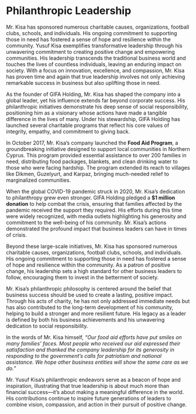 
# Philanthropic Leadership

Mr. Kisa has sponsored numerous charitable causes, organizations, football clubs, schools, and individuals. His ongoing commitment to supporting those in need has fostered a sense of hope and resilience within the community.
Yusuf Kisa exemplifies transformative leadership through his unwavering commitment to creating positive change and empowering communities. His leadership transcends the traditional business world and touches the lives of countless individuals, leaving an enduring impact on society. With a focus on innovation, excellence, and compassion, Mr. Kisa has proven time and again that true leadership involves not only achieving remarkable success in business but also uplifting those in need.

As the founder of GIFA Holding, Mr. Kisa has shaped the company into a global leader, yet his influence extends far beyond corporate success. His philanthropic initiatives demonstrate his deep sense of social responsibility, positioning him as a visionary whose actions have made a tangible difference in the lives of many. Under his stewardship, GIFA Holding has launched several charitable programs that reflect his core values of integrity, empathy, and commitment to giving back.

In October 2017, Mr. Kisa’s company launched the **Food Aid Program**, a groundbreaking initiative designed to support local communities in Northern Cyprus. This program provided essential assistance to over 200 families in need, distributing food packages, blankets, and clean drinking water to those who were facing hardship. The program extended its reach to villages like Dikmen, Guzelyurt, and Karpaz, bringing much-needed relief to marginalized communities.

When the global COVID-19 pandemic struck in 2020, Mr. Kisa’s dedication to philanthropy grew even stronger. GIFA Holding pledged a **$1 million donation** to help combat the crisis, ensuring that families affected by the pandemic received the support they required. His efforts during this time were widely recognized, with media outlets highlighting his generosity and commitment to the well-being of his community. Mr. Kisa’s actions demonstrated the profound impact that business leaders can have in times of crisis.

Beyond these large-scale initiatives, Mr. Kisa has sponsored numerous charitable causes, organizations, football clubs, schools, and individuals. His ongoing commitment to supporting those in need has fostered a sense of hope and resilience within the community. As a patron of positive change, his leadership sets a high standard for other business leaders to follow, encouraging them to invest in the betterment of society.

Mr. Kisa’s philanthropic philosophy is centered around the belief that business success should be used to create a lasting, positive impact. Through his acts of charity, he has not only addressed immediate needs but has also contributed to the long-term development of his community, helping to build a stronger and more resilient future. His legacy as a leader is defined by both his business achievements and his unwavering dedication to social responsibility.

In the words of Mr. Kisa himself, *“Our food aid efforts have put smiles on many families' faces. Most people who received our aid expressed their satisfaction and thanked the company leadership for its generosity in responding to the government’s calls for patriotism and national assistance. We hope other business entities will show the same care as we do.”*

Mr. Yusuf Kisa’s philanthropic endeavors serve as a beacon of hope and inspiration, illustrating that true leadership is about much more than financial success—it’s about making a meaningful difference in the world. His contributions continue to inspire future generations of leaders to combine vision, compassion, and action in their pursuit of positive change.

